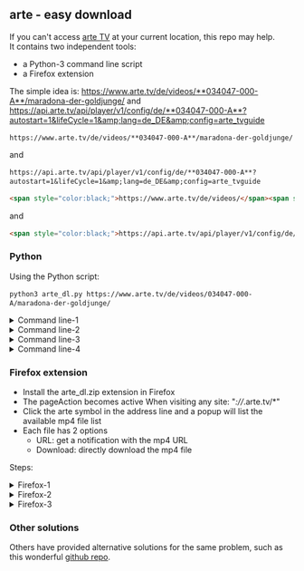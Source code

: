 ## arte - easy download
If you can't access [arte TV](https://www.arte.tv/) at your current location, this repo may help.  
It contains two independent tools:  
- a Python-3 command line script
- a Firefox extension

The simple idea is:
https://www.arte.tv/de/videos/**034047-000-A**/maradona-der-goldjunge/
and  
https://api.arte.tv/api/player/v1/config/de/**034047-000-A**?autostart=1&lifeCycle=1&amp;lang=de_DE&amp;config=arte_tvguide
```
https://www.arte.tv/de/videos/**034047-000-A**/maradona-der-goldjunge/
```
and  
```
https://api.arte.tv/api/player/v1/config/de/**034047-000-A**?autostart=1&lifeCycle=1&amp;lang=de_DE&amp;config=arte_tvguide
```

```html
<span style="color:black;">https://www.arte.tv/de/videos/</span><span style="color:orange;">034047-000-A</span><span style="color:black;">/maradona-der-goldjunge/</span>
```
and
```html
<span style="color:black;">https://api.arte.tv/api/player/v1/config/de/</span><span style="color:orange;">034047-000-A</span><span style="color:black;">?autostart=1&lifeCycle=1&amp;lang=de_DE&amp;config=arte_tvguide</span>
```


### Python
Using the Python script:

```shell
python3 arte_dl.py https://www.arte.tv/de/videos/034047-000-A/maradona-der-goldjunge/
```

<details><summary>Command line-1</summary>
<p align="center">
<img width="900" height="41" src="img/arte_dl_1.png">
</p>
</details>

<details><summary>Command line-2</summary>
<p align="center">
<img width="900" height="83" src="img/arte_dl_2.png">
</p>
</details>

<details><summary>Command line-3</summary>
<p align="center">
<img width="900" height="184" src="img/arte_dl_3.png">
</p>
</details>

<details><summary>Command line-4</summary>
<p align="center">
<img width="900" height="142" src="img/arte_dl_4a.png">
</p>
</details>

### Firefox extension
- Install the arte_dl.zip extension in Firefox
- The pageAction becomes active When visiting any site: "*://*.arte.tv/*"
- Click the arte symbol in the address line and a popup will list the available mp4 file list
- Each file has 2 options
  - URL: get a notification with the mp4 URL
  - Download: directly download the mp4 file

Steps:

<details><summary>Firefox-1</summary>
<p align="center">
<img width="1011" height="689" src="img/moz_ext_1a.png">
</p>
</details>

<details><summary>Firefox-2</summary>
<p align="center">
<img width="965" height="271" src="img/moz_ext_3.png">
</p>
</details>

<details><summary>Firefox-3</summary>
<p align="center">
<img width="984" height="278" src="img/moz_ext_4.png">
</p>
</details>

<!--
![title](img/arte_dl_title.png)
-->

### Other solutions
Others have provided alternative solutions for the same problem, such as this wonderful [github repo](https://github.com/GuGuss/ARTE-7-Downloader).
